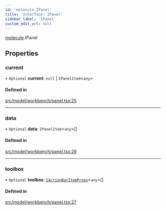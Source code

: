 ```yaml
---
id: 'molecule.IPanel'
title: 'Interface: IPanel'
sidebar_label: 'IPanel'
custom_edit_url: null
---
```


[molecule](../namespaces/molecule).IPanel

## Properties

### current

• `Optional` **current**: `null` \| `IPanelItem`<`any`\>

#### Defined in

[src/model/workbench/panel.tsx:25](https://github.com/DTStack/molecule/blob/22a59c7/src/model/workbench/panel.tsx#L25)

---

### data

• `Optional` **data**: `IPanelItem`<`any`\>[]

#### Defined in

[src/model/workbench/panel.tsx:26](https://github.com/DTStack/molecule/blob/22a59c7/src/model/workbench/panel.tsx#L26)

---

### toolbox

• `Optional` **toolbox**: [`IActionBarItemProps`](molecule.component.IActionBarItemProps)<`any`\>[]

#### Defined in

[src/model/workbench/panel.tsx:27](https://github.com/DTStack/molecule/blob/22a59c7/src/model/workbench/panel.tsx#L27)
